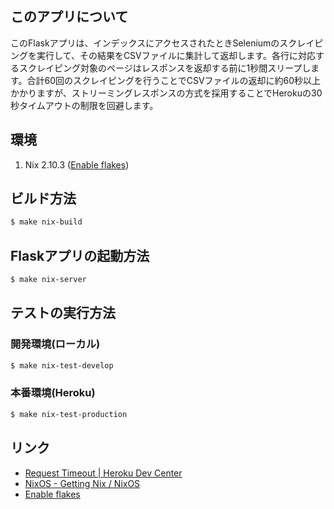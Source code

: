 ## このアプリについて
このFlaskアプリは、インデックスにアクセスされたときSeleniumのスクレイピングを実行して、その結果をCSVファイルに集計して返却します。各行に対応するスクレイピング対象のページはレスポンスを返却する前に1秒間スリープします。合計60回のスクレイピングを行うことでCSVファイルの返却に約60秒以上かかりますが、ストリーミングレスポンスの方式を採用することでHerokuの30秒タイムアウトの制限を回避します。

## 環境
1. Nix 2.10.3 ([Enable flakes](https://nixos.wiki/wiki/Flakes#Enable_flakes))

## ビルド方法
```sh
$ make nix-build
```

## Flaskアプリの起動方法
```sh
$ make nix-server
```

## テストの実行方法
### 開発環境(ローカル)
```sh
$ make nix-test-develop
```

### 本番環境(Heroku)
```sh
$ make nix-test-production
```

## リンク
* [Request Timeout | Heroku Dev Center](https://devcenter.heroku.com/articles/request-timeout#long-polling-and-streaming-responses)
* [NixOS - Getting Nix / NixOS](https://nixos.org/download.html)
* [Enable flakes](https://nixos.wiki/wiki/Flakes#Enable_flakes)
